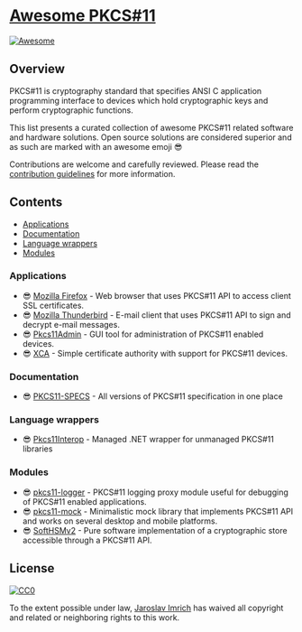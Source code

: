 # [Awesome PKCS#11](https://github.com/jariq/awesome-pkcs11)

[![Awesome](https://awesome.re/badge.svg)](https://awesome.re)

## Overview

PKCS#11 is cryptography standard that specifies ANSI C application programming interface to devices which hold cryptographic keys and perform cryptographic functions.

This list presents a curated collection of awesome PKCS#11 related software and hardware solutions. Open source solutions are considered superior and as such are marked with an awesome emoji :sunglasses:

Contributions are welcome and carefully reviewed. Please read the [contribution guidelines](CONTRIBUTING.md) for more information.

## Contents

* [Applications](#applications)
* [Documentation](#documentation)
* [Language wrappers](#language-wrappers)
* [Modules](#modules)

### Applications

* :sunglasses: [Mozilla Firefox](https://www.mozilla.org/firefox/) - Web browser that uses PKCS#11 API to access client SSL certificates.
* :sunglasses: [Mozilla Thunderbird](https://www.mozilla.org/thunderbird/) - E-mail client that uses PKCS#11 API to sign and decrypt e-mail messages.
* :sunglasses: [Pkcs11Admin](https://github.com/Pkcs11Admin/Pkcs11Admin) - GUI tool for administration of PKCS#11 enabled devices.
* :sunglasses: [XCA](https://sourceforge.net/projects/xca/) - Simple certificate authority with support for PKCS#11 devices.
  
### Documentation

* :sunglasses: [PKCS11-SPECS](https://github.com/Pkcs11Interop/PKCS11-SPECS) - All versions of PKCS#11 specification in one place

### Language wrappers

* :sunglasses: [Pkcs11Interop](https://github.com/Pkcs11Interop/Pkcs11Interop) - Managed .NET wrapper for unmanaged PKCS#11 libraries

### Modules

* :sunglasses: [pkcs11-logger](https://github.com/Pkcs11Interop/pkcs11-logger) - PKCS#11 logging proxy module useful for debugging of PKCS#11 enabled applications.
* :sunglasses: [pkcs11-mock](https://github.com/Pkcs11Interop/pkcs11-mock) - Minimalistic mock library that implements PKCS#11 API and works on several desktop and mobile platforms.
* :sunglasses: [SoftHSMv2](https://github.com/opendnssec/SoftHSMv2) - Pure software implementation of a cryptographic store accessible through a PKCS#11 API.

## License

[![CC0](http://i.creativecommons.org/p/zero/1.0/88x31.png)](http://creativecommons.org/publicdomain/zero/1.0/)

To the extent possible under law, [Jaroslav Imrich](https://github.com/jariq/) has waived all copyright and related or neighboring rights to this work.